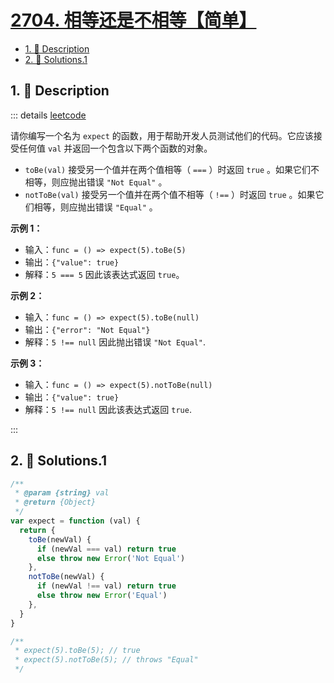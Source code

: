 # [2704. 相等还是不相等【简单】](https://github.com/Tdahuyou/TNotes.leetcode/tree/main/notes/2704.%20%E7%9B%B8%E7%AD%89%E8%BF%98%E6%98%AF%E4%B8%8D%E7%9B%B8%E7%AD%89%E3%80%90%E7%AE%80%E5%8D%95%E3%80%91)

<!-- region:toc -->

- [1. 📝 Description](#1--description)
- [2. 🎯 Solutions.1](#2--solutions1)

<!-- endregion:toc -->

## 1. 📝 Description

::: details [leetcode](https://leetcode.cn/problems/to-be-or-not-to-be)

请你编写一个名为 `expect` 的函数，用于帮助开发人员测试他们的代码。它应该接受任何值 `val` 并返回一个包含以下两个函数的对象。

- `toBe(val)` 接受另一个值并在两个值相等（ `===` ）时返回 `true` 。如果它们不相等，则应抛出错误 `"Not Equal"` 。
- `notToBe(val)` 接受另一个值并在两个值不相等（ `!==` ）时返回 `true` 。如果它们相等，则应抛出错误 `"Equal"` 。

**示例 1：**

- 输入：`func = () => expect(5).toBe(5)`
- 输出：`{"value": true}`
- 解释：`5 === 5` 因此该表达式返回 `true`。

**示例 2：**

- 输入：`func = () => expect(5).toBe(null)`
- 输出：`{"error": "Not Equal"}`
- 解释：`5 !== null` 因此抛出错误 `"Not Equal"`.

**示例 3：**

- 输入：`func = () => expect(5).notToBe(null)`
- 输出：`{"value": true}`
- 解释：`5 !== null` 因此该表达式返回 `true`.

:::

## 2. 🎯 Solutions.1

```javascript
/**
 * @param {string} val
 * @return {Object}
 */
var expect = function (val) {
  return {
    toBe(newVal) {
      if (newVal === val) return true
      else throw new Error('Not Equal')
    },
    notToBe(newVal) {
      if (newVal !== val) return true
      else throw new Error('Equal')
    },
  }
}

/**
 * expect(5).toBe(5); // true
 * expect(5).notToBe(5); // throws "Equal"
 */
```
